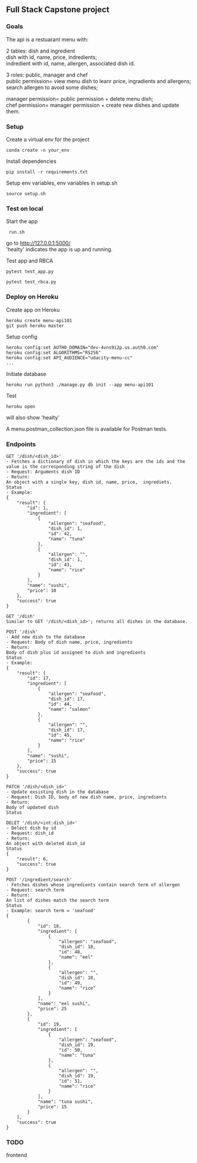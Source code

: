 ## Full Stack Capstone project

### Goals
The api is a restuarant menu with:  

2 tables: dish and ingredient    
dish with id, name, price, indredients;  
indredient with id, name, allergen, associated dish id.  

3 roles: public, manager and chef  
public permission= view menu dish to leanr price, ingradients and allergens; search allergen to avoid some dishes;  
  
manager permission= public permission + delete menu dish;  
chef permission= manager permission + create new dishes and update them.  


### Setup
Create a virtual env for the project  
```
conda create -n your_env 
```

Install dependencies  
```
pip install -r requirements.txt
```

Setup env variables, env variables in setup.sh    
```
source setup.sh
```

### Test on local
Start the app
```
 run.sh
```
go to  http://127.0.0.1:5000/  
'healty' indicates the app is up and running.  

Test app and RBCA
```
pytest test_app.py

pytest test_rbca.py
```

### Deploy on Heroku
Create app on Heroku
```
heroku create menu-api101
git push heroku master
```

Setup config
```
heroku config:set AUTH0_DOMAIN="dev-4vns9i2p.us.auth0.com"
heroku config:set ALGORITHMS="RS256"
heroku config:set API_AUDIENCE="udacity-menu-cc"
...
```

Initiate database
```
heroku run python3 ./manage.py db init --app menu-api101
```

Test
```
heroku open
```
will also show 'healty'

A menu.postman_collection.json file is available for Postman tests. 

### Endpoints
```
GET '/dish/<dish_id>'
- Fetches a dictionary of dish in which the keys are the ids and the value is the corresponding string of the dish
- Request: Arguments dish ID
- Return: 
An object with a single key, dish id, name, price,  ingrediets. 
Status
- Example: 
{
    "result": {
        "id": 1,
        "ingredient": [
            {
                "allergen": "seafood",
                "dish_id": 1,
                "id": 42,
                "name": "tuna"
            },
            {
                "allergen": "",
                "dish_id": 1,
                "id": 43,
                "name": "rice"
            }
        ],
        "name": "sushi",
        "price": 10
    },
    "success": true
}
```

```
GET '/dish'
Similar to GET '/dish/<dish_id>'; returns all dishes in the database.   
```

```
POST '/dish'
- Add new dish to the database  
- Request: Body of dish name, price, ingredients  
- Return: 
Body of dish plus id assigned to dish and ingredients  
Status
- Example:
{
    "result": {
        "id": 17,
        "ingredient": [
            {
                "allergen": "seafood",
                "dish_id": 17,
                "id": 44,
                "name": "salmon"
            },
            {
                "allergen": "",
                "dish_id": 17,
                "id": 45,
                "name": "rice"
            }
        ],
        "name": "sushi",
        "price": 15
    },
    "success": true
}
```

```
PATCH '/dish/<dish_id>'
- Update exsisting dish in the database  
- Request: Dish ID, body of new dish name, price, ingredients  
- Return: 
Body of updated dish    
Status
```

```
DELET '/dish/<int:dish_id>'
- Delect dish by id
- Request: dish_id
- Return: 
An object with deleted dish_id  
Status  
{
    "result": 6,
    "success": true
}
```

```
POST '/ingredient/search'
- Fetches dishes whose ingredients contain search term of allergen  
- Request: search term
- Return: 
An list of dishes match the search term  
Status  
- Example: search term = 'seafood'  
{
        {
            "id": 18,
            "ingredient": [
                {
                    "allergen": "seafood",
                    "dish_id": 18,
                    "id": 48,
                    "name": "eel"
                },
                {
                    "allergen": "",
                    "dish_id": 18,
                    "id": 49,
                    "name": "rice"
                }
            ],
            "name": "eel sushi",
            "price": 25
        },
        {
            "id": 19,
            "ingredient": [
                {
                    "allergen": "seafood",
                    "dish_id": 19,
                    "id": 50,
                    "name": "tuna"
                },
                {
                    "allergen": "",
                    "dish_id": 19,
                    "id": 51,
                    "name": "rice"
                }
            ],
            "name": "tuna sushi",
            "price": 15
        }
    ],
    "success": true
}
```

### TODO
frontend  